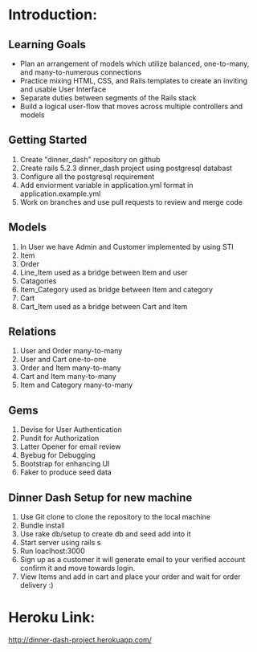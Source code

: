 # Introduction:
## Learning Goals
* Plan an arrangement of models which utilize balanced, one-to-many, and many-to-numerous connections 
* Practice mixing HTML, CSS, and Rails templates to create an inviting and usable User Interface
* Separate duties between segments of the Rails stack 
* Build a logical user-flow that moves across multiple controllers and models

## Getting Started
1. Create "dinner_dash" repository on github
2. Create rails 5.2.3 dinner_dash project using postgresql databast
3. Configure all the postgresql requirement
4. Add enviorment variable in application.yml format in application.example.yml
5. Work on branches and use pull requests to review and merge code

## Models
1. In User we have Admin and Customer implemented by using STI
2. Item
3. Order
4. Line_Item used as a bridge between Item and user
5. Catagories
6. Item_Category used as bridge between Item and category
7. Cart
8. Cart_Item used as a bridge between Cart and Item

## Relations
1. User and Order many-to-many
2. User and Cart one-to-one
3. Order and Item many-to-many
4. Cart and Item many-to-many
5. Item and Category many-to-many

## Gems
1. Devise for User Authentication
2. Pundit for Authorization
3. Latter Opener for email review
4. Byebug for Debugging
5. Bootstrap for enhancing UI
6. Faker to produce seed data


## Dinner Dash Setup for new machine
1. Use Git clone to clone the repository to the local machine
2. Bundle install
3. Use rake db/setup to create db and seed add into it
4. Start server using rails s
5. Run loaclhost:3000 
6. Sign up as a customer it will generate email to your verified account confirm it and move towards login.
7. View Items and add in cart and place your order and wait for order delivery :)

# Heroku Link:
http://dinner-dash-project.herokuapp.com/

